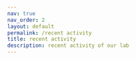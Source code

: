```yaml
---
nav: true
nav_order: 2
layout: default
permalink: /recent activity
title: recent activity 
description: recent activity of our lab
---
```

